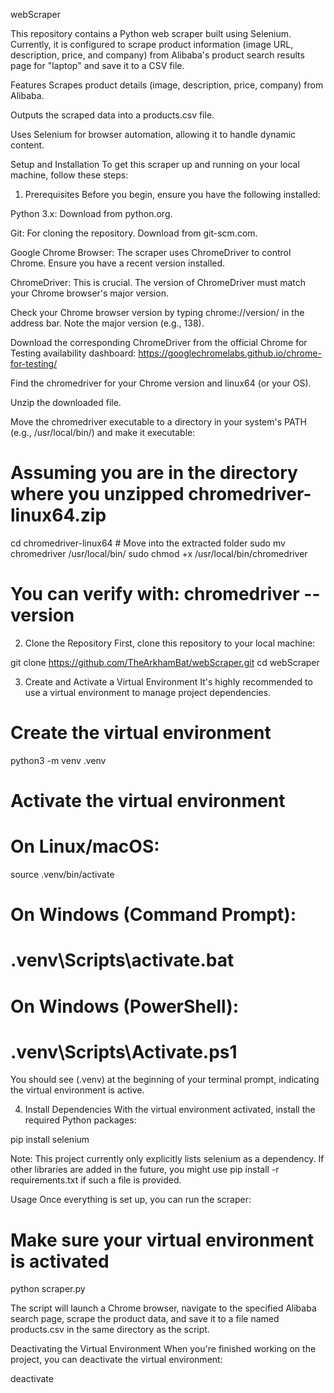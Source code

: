 webScraper

This repository contains a Python web scraper built using Selenium. Currently, it is configured to scrape product information (image URL, description, price, and company) from Alibaba's product search results page for "laptop" and save it to a CSV file.

Features
Scrapes product details (image, description, price, company) from Alibaba.

Outputs the scraped data into a products.csv file.

Uses Selenium for browser automation, allowing it to handle dynamic content.

Setup and Installation
To get this scraper up and running on your local machine, follow these steps:

1. Prerequisites
Before you begin, ensure you have the following installed:

Python 3.x: Download from python.org.

Git: For cloning the repository. Download from git-scm.com.

Google Chrome Browser: The scraper uses ChromeDriver to control Chrome. Ensure you have a recent version installed.

ChromeDriver: This is crucial. The version of ChromeDriver must match your Chrome browser's major version.

Check your Chrome browser version by typing chrome://version/ in the address bar. Note the major version (e.g., 138).

Download the corresponding ChromeDriver from the official Chrome for Testing availability dashboard: https://googlechromelabs.github.io/chrome-for-testing/

Find the chromedriver for your Chrome version and linux64 (or your OS).

Unzip the downloaded file.

Move the chromedriver executable to a directory in your system's PATH (e.g., /usr/local/bin/) and make it executable:

# Assuming you are in the directory where you unzipped chromedriver-linux64.zip
cd chromedriver-linux64 # Move into the extracted folder
sudo mv chromedriver /usr/local/bin/
sudo chmod +x /usr/local/bin/chromedriver
# You can verify with: chromedriver --version

2. Clone the Repository
First, clone this repository to your local machine:

git clone https://github.com/TheArkhamBat/webScraper.git
cd webScraper

3. Create and Activate a Virtual Environment
It's highly recommended to use a virtual environment to manage project dependencies.

# Create the virtual environment
python3 -m venv .venv

# Activate the virtual environment
# On Linux/macOS:
source .venv/bin/activate

# On Windows (Command Prompt):
# .venv\Scripts\activate.bat

# On Windows (PowerShell):
# .venv\Scripts\Activate.ps1

You should see (.venv) at the beginning of your terminal prompt, indicating the virtual environment is active.

4. Install Dependencies
With the virtual environment activated, install the required Python packages:

pip install selenium

Note: This project currently only explicitly lists selenium as a dependency. If other libraries are added in the future, you might use pip install -r requirements.txt if such a file is provided.

Usage
Once everything is set up, you can run the scraper:

# Make sure your virtual environment is activated
python scraper.py

The script will launch a Chrome browser, navigate to the specified Alibaba search page, scrape the product data, and save it to a file named products.csv in the same directory as the script.

Deactivating the Virtual Environment
When you're finished working on the project, you can deactivate the virtual environment:

deactivate
